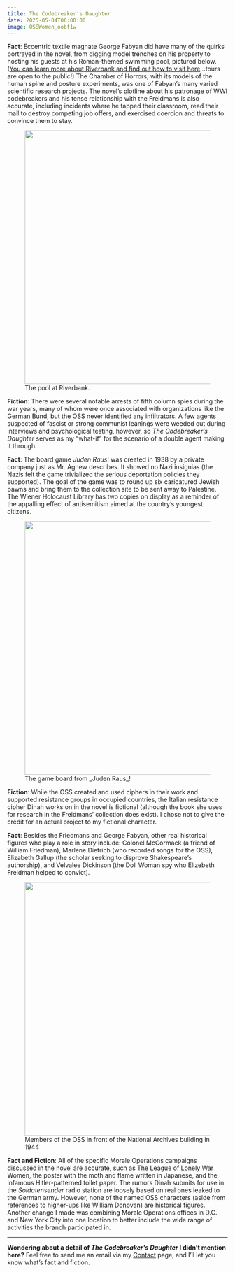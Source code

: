 ```yaml
---
title: The Codebreaker's Daughter
date: 2025-05-04T06:00:00
image: OSSWomen_oobf1w
---
```


**Fact**: Eccentric textile magnate George Fabyan did have many of the quirks portrayed in the novel, from digging model trenches on his property to hosting his guests at his Roman-themed swimming pool, pictured below. ([You can learn more about Riverbank and find out how to visit here](https://www.ppfv.org/fabyan-villa-museum)…tours are open to the public!) The Chamber of Horrors, with its models of the human spine and posture experiments, was one of Fabyan’s many varied scientific research projects. The novel’s plotline about his patronage of WWI codebreakers and his tense relationship with the Freidmans is also accurate, including incidents where he tapped their classroom, read their mail to destroy competing job offers, and exercised coercion and threats to convince them to stay.

<figure>
  <img src="https://res.cloudinary.com/dlgzqc5p3/image/upload/f_auto,c_fill,w_580,q_auto/RiverbankPool_tqkobv" srcSet="https://res.cloudinary.com/dlgzqc5p3/image/upload/f_auto,c_fill,w_1160,q_auto/RiverbankPool_tqkobv 2x" width="580"/>
  <figcaption className="tc">The pool at Riverbank.</figcaption>
</figure>

**Fiction**: There were several notable arrests of fifth column spies during the war years, many of whom were once associated with organizations like the German Bund, but the OSS never identified any infiltrators. A few agents suspected of fascist or strong communist leanings were weeded out during interviews and psychological testing, however, so _The Codebreaker’s Daughter_ serves as my “what-if” for the scenario of a double agent making it through.

**Fact**: The board game _Juden Raus_! was created in 1938 by a private company just as Mr. Agnew describes. It showed no Nazi insignias (the Nazis felt the game trivialized the serious deportation policies they supported). The goal of the game was to round up six caricatured Jewish pawns and bring them to the collection site to be sent away to Palestine. The Wiener Holocaust Library has two copies on display as a reminder of the appalling effect of antisemitism aimed at the country’s youngest citizens.

<figure>
  <img src="https://res.cloudinary.com/dlgzqc5p3/image/upload/f_auto,c_fill,w_580,q_auto/BoardGame_h1fc5v" srcSet="https://res.cloudinary.com/dlgzqc5p3/image/upload/f_auto,c_fill,w_1160,q_auto/BoardGame_h1fc5v 2x" width="580"/>
  <figcaption className="tc">The game board from _Juden Raus_!</figcaption>
</figure>

**Fiction**: While the OSS created and used ciphers in their work and supported resistance groups in occupied countries, the Italian resistance cipher Dinah works on in the novel is fictional (although the book she uses for research in the Freidmans’ collection does exist). I chose not to give the credit for an actual project to my fictional character.

**Fact**: Besides the Friedmans and George Fabyan, other real historical figures who play a role in story include: Colonel McCormack (a friend of William Friedman), Marlene Dietrich (who recorded songs for the OSS), Elizabeth Gallup (the scholar seeking to disprove Shakespeare’s authorship), and Velvalee Dickinson (the Doll Woman spy who Elizebeth Freidman helped to convict).

<figure>
  <img src="https://res.cloudinary.com/dlgzqc5p3/image/upload/f_auto,c_fill,w_580,q_auto/OSSWomen_oobf1w" srcSet="https://res.cloudinary.com/dlgzqc5p3/image/upload/f_auto,c_fill,w_1160,q_auto/OSSWomen_oobf1w 2x" width="580"/>
  <figcaption className="tc">Members of the OSS in front of the National Archives building in 1944</figcaption>
</figure>

**Fact and Fiction**: All of the specific Morale Operations campaigns discussed in the novel are accurate, such as The League of Lonely War Women, the poster with the moth and flame written in Japanese, and the infamous Hitler-patterned toilet paper. The rumors Dinah submits for use in the _Soldatensender_ radio station are loosely based on real ones leaked to the German army. However, none of the named OSS characters (aside from references to higher-ups like William Donovan) are historical figures. Another change I made was combining Morale Operations offices in D.C. and New York City into one location to better include the wide range of activities the branch participated in.

---

**Wondering about a detail of _The Codebreaker's Daughter_ I didn’t mention here?** Feel free to send me an email via my [Contact](/contact) page, and I’ll let you know what’s fact and fiction.
